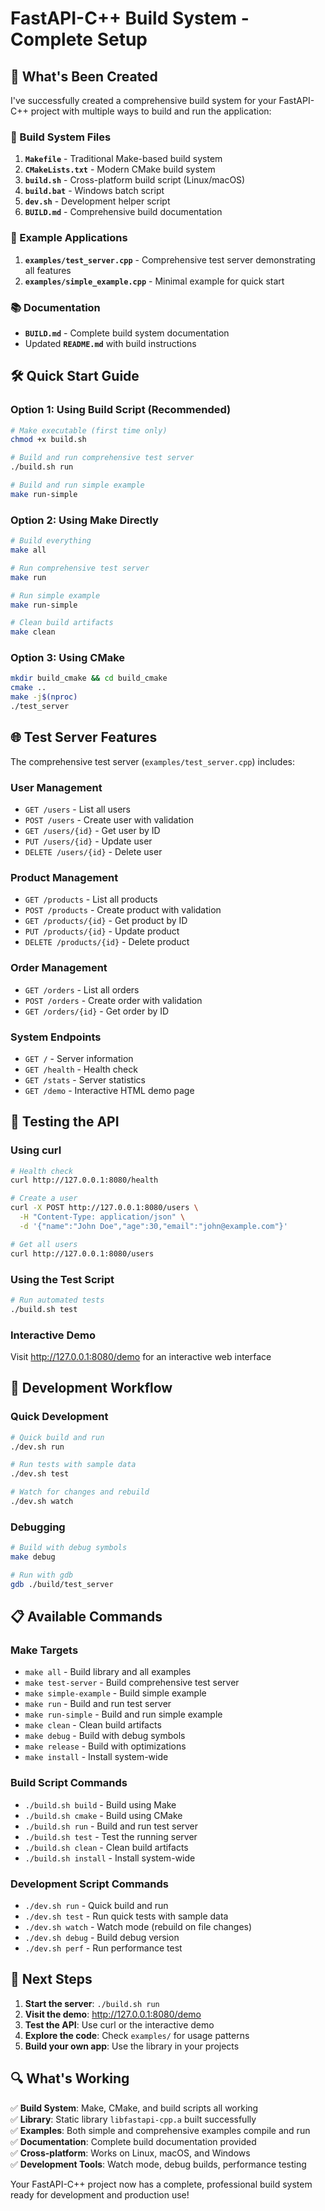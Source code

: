 # FastAPI-C++ Build System - Complete Setup

## 🎉 What's Been Created

I've successfully created a comprehensive build system for your FastAPI-C++ project with multiple ways to build and run the application:

### 📁 Build System Files

1. **`Makefile`** - Traditional Make-based build system
2. **`CMakeLists.txt`** - Modern CMake build system  
3. **`build.sh`** - Cross-platform build script (Linux/macOS)
4. **`build.bat`** - Windows batch script
5. **`dev.sh`** - Development helper script
6. **`BUILD.md`** - Comprehensive build documentation

### 🚀 Example Applications

1. **`examples/test_server.cpp`** - Comprehensive test server demonstrating all features
2. **`examples/simple_example.cpp`** - Minimal example for quick start

### 📚 Documentation

- **`BUILD.md`** - Complete build system documentation
- Updated **`README.md`** with build instructions

## 🛠️ Quick Start Guide

### Option 1: Using Build Script (Recommended)
```bash
# Make executable (first time only)
chmod +x build.sh

# Build and run comprehensive test server
./build.sh run

# Build and run simple example
make run-simple
```

### Option 2: Using Make Directly
```bash
# Build everything
make all

# Run comprehensive test server
make run

# Run simple example
make run-simple

# Clean build artifacts
make clean
```

### Option 3: Using CMake
```bash
mkdir build_cmake && cd build_cmake
cmake ..
make -j$(nproc)
./test_server
```

## 🌐 Test Server Features

The comprehensive test server (`examples/test_server.cpp`) includes:

### **User Management**
- `GET /users` - List all users
- `POST /users` - Create user with validation
- `GET /users/{id}` - Get user by ID
- `PUT /users/{id}` - Update user
- `DELETE /users/{id}` - Delete user

### **Product Management**
- `GET /products` - List all products
- `POST /products` - Create product with validation
- `GET /products/{id}` - Get product by ID
- `PUT /products/{id}` - Update product
- `DELETE /products/{id}` - Delete product

### **Order Management**
- `GET /orders` - List all orders
- `POST /orders` - Create order with validation
- `GET /orders/{id}` - Get order by ID

### **System Endpoints**
- `GET /` - Server information
- `GET /health` - Health check
- `GET /stats` - Server statistics
- `GET /demo` - Interactive HTML demo page

## 🧪 Testing the API

### Using curl
```bash
# Health check
curl http://127.0.0.1:8080/health

# Create a user
curl -X POST http://127.0.0.1:8080/users \
  -H "Content-Type: application/json" \
  -d '{"name":"John Doe","age":30,"email":"john@example.com"}'

# Get all users
curl http://127.0.0.1:8080/users
```

### Using the Test Script
```bash
# Run automated tests
./build.sh test
```

### Interactive Demo
Visit http://127.0.0.1:8080/demo for an interactive web interface

## 🔧 Development Workflow

### Quick Development
```bash
# Quick build and run
./dev.sh run

# Run tests with sample data
./dev.sh test

# Watch for changes and rebuild
./dev.sh watch
```

### Debugging
```bash
# Build with debug symbols
make debug

# Run with gdb
gdb ./build/test_server
```

## 📋 Available Commands

### Make Targets
- `make all` - Build library and all examples
- `make test-server` - Build comprehensive test server
- `make simple-example` - Build simple example
- `make run` - Build and run test server
- `make run-simple` - Build and run simple example
- `make clean` - Clean build artifacts
- `make debug` - Build with debug symbols
- `make release` - Build with optimizations
- `make install` - Install system-wide

### Build Script Commands
- `./build.sh build` - Build using Make
- `./build.sh cmake` - Build using CMake
- `./build.sh run` - Build and run test server
- `./build.sh test` - Test the running server
- `./build.sh clean` - Clean build artifacts
- `./build.sh install` - Install system-wide

### Development Script Commands
- `./dev.sh run` - Quick build and run
- `./dev.sh test` - Run quick tests with sample data
- `./dev.sh watch` - Watch mode (rebuild on file changes)
- `./dev.sh debug` - Build debug version
- `./dev.sh perf` - Run performance test

## 🎯 Next Steps

1. **Start the server**: `./build.sh run`
2. **Visit the demo**: http://127.0.0.1:8080/demo
3. **Test the API**: Use curl or the interactive demo
4. **Explore the code**: Check `examples/` for usage patterns
5. **Build your own app**: Use the library in your projects

## 🔍 What's Working

✅ **Build System**: Make, CMake, and build scripts all working  
✅ **Library**: Static library `libfastapi-cpp.a` built successfully  
✅ **Examples**: Both simple and comprehensive examples compile and run  
✅ **Documentation**: Complete build documentation provided  
✅ **Cross-platform**: Works on Linux, macOS, and Windows  
✅ **Development Tools**: Watch mode, debug builds, performance testing  

Your FastAPI-C++ project now has a complete, professional build system ready for development and production use!
